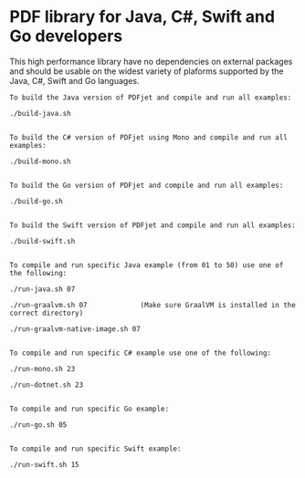 # PDF library for Java, C#, Swift and Go developers

This high performance library have no dependencies on external packages and should be usable on the widest variety of plaforms supported by the Java, C#, Swift and Go languages.


```
To build the Java version of PDFjet and compile and run all examples:

./build-java.sh


To build the C# version of PDFjet using Mono and compile and run all examples:

./build-mono.sh


To build the Go version of PDFjet and compile and run all examples:

./build-go.sh


To build the Swift version of PDFjet and compile and run all examples:

./build-swift.sh


To compile and run specific Java example (from 01 to 50) use one of the following:

./run-java.sh 07

./run-graalvm.sh 07             (Make sure GraalVM is installed in the correct directory)

./run-graalvm-native-image.sh 07


To compile and run specific C# example use one of the following:

./run-mono.sh 23

./run-dotnet.sh 23


To compile and run specific Go example:

./run-go.sh 05


To compile and run specific Swift example:

./run-swift.sh 15
```
